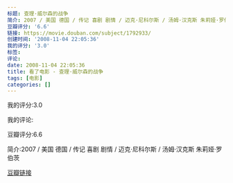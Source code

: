 ```yaml
---
标题: 查理·威尔森的战争
简介: 2007 / 美国 德国 / 传记 喜剧 剧情 / 迈克·尼科尔斯 / 汤姆·汉克斯 朱莉娅·罗伯茨
豆瓣评分: '6.6'
链接: https://movie.douban.com/subject/1792933/
创建时间: '2008-11-04 22:05:36'
我的评分: '3.0'
标签:
评论:
date: 2008-11-04 22:05:36
title: 看了电影 - 查理·威尔森的战争
tags: [电影]
categories: []
---
```


我的评分:3.0

我的评论:

豆瓣评分:6.6

简介:2007 / 美国 德国 / 传记 喜剧 剧情 / 迈克·尼科尔斯 / 汤姆·汉克斯 朱莉娅·罗伯茨

[豆瓣链接](https://movie.douban.com/subject/1792933/)


